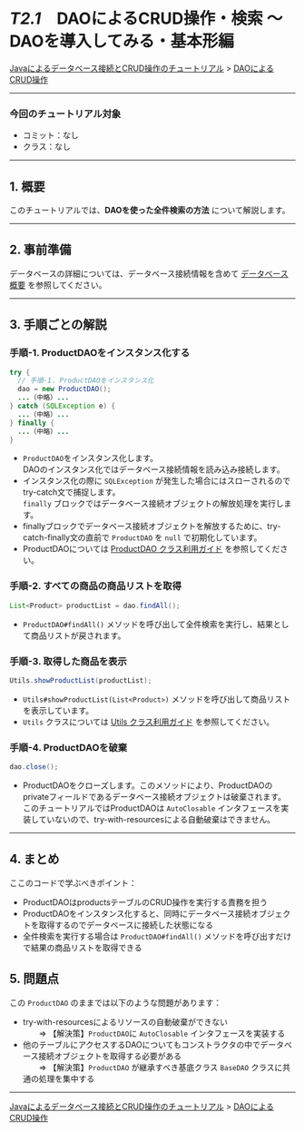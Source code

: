 # *T2.1*　DAOによるCRUD操作・検索 ～ DAOを導入してみる・基本形編

[Javaによるデータベース接続とCRUD操作のチュートリアル](../tutorials.md) > [DAOによるCRUD操作](./20-dao.md)

---
### 今回のチュートリアル対象

- コミット：なし
- クラス：なし

---

## 1. 概要

このチュートリアルでは、**DAOを使った全件検索の方法** について解説します。

---

## 2. 事前準備

データベースの詳細については、データベース接続情報を含めて [データベース概要](../00-database.md) を参照してください。

---

## 3. 手順ごとの解説

### 手順-1. ProductDAOをインスタンス化する
```java
try {
  // 手順-1. ProductDAOをインスタンス化
  dao = new ProductDAO();
  ...（中略）...
} catch (SQLException e) {
  ...（中略）...
} finally {
  ...（中略）...
}
```
- `ProductDAO`をインスタンス化します。  
DAOのインスタンス化ではデータベース接続情報を読み込み接続します。
- インスタンス化の際に `SQLException` が発生した場合にはスローされるのでtry-catch文で捕捉します。  
`finally` ブロックではデータベース接続オブジェクトの解放処理を実行します。
- finallyブロックでデータベース接続オブジェクトを解放するために、try-catch-finally文の直前で `ProductDAO` を `null` で初期化しています。
- ProductDAOについては [ProductDAO クラス利用ガイド](./productdao.md) を参照してください。


### 手順-2. すべての商品の商品リストを取得
```java
List<Product> productList = dao.findAll();
```
- `ProductDAO#findAll()` メソッドを呼び出して全件検索を実行し、結果として商品リストが戻されます。

### 手順-3. 取得した商品を表示
```java
Utils.showProductList(productList);
```
- `Utils#showProductList(List<Product>)` メソッドを呼び出して商品リストを表示しています。
- `Utils` クラスについては [Utils クラス利用ガイド](./utils.md) を参照してください。

### 手順-4. ProductDAOを破棄
```java
dao.close();
```
- ProductDAOをクローズします。このメソッドにより、ProductDAOのprivateフィールドであるデータベース接続オブジェクトは破棄されます。  
このチュートリアルではProductDAOは `AutoClosable` インタフェースを実装していないので、try-with-resourcesによる自動破棄はできません。

---

## 4. まとめ

ここのコードで学ぶべきポイント：

  - ProductDAOはproductsテーブルのCRUD操作を実行する責務を担う
  - ProductDAOをインスタンス化すると、同時にデータベース接続オブジェクトを取得するのでデータベースに接続した状態になる
  - 全件検索を実行する場合は `ProductDAO#findAll()` メソッドを呼び出すだけで結果の商品リストを取得できる

## 5. 問題点
この `ProductDAO` のままでは以下のような問題があります：

  - try-with-resourcesによるリソースの自動破棄ができない  
  　　⇒ 【解決策】`ProductDAO`に `AutoClosable` インタフェースを実装する
  - 他のテーブルにアクセスするDAOについてもコンストラクタの中でデータベース接続オブジェクトを取得する必要がある  
  　　⇒ 【解決策】`ProductDAO` が継承すべき基底クラス `BaseDAO` クラスに共通の処理を集中する



---

[Javaによるデータベース接続とCRUD操作のチュートリアル](../tutorials.md) > [DAOによるCRUD操作](./20-dao.md)
